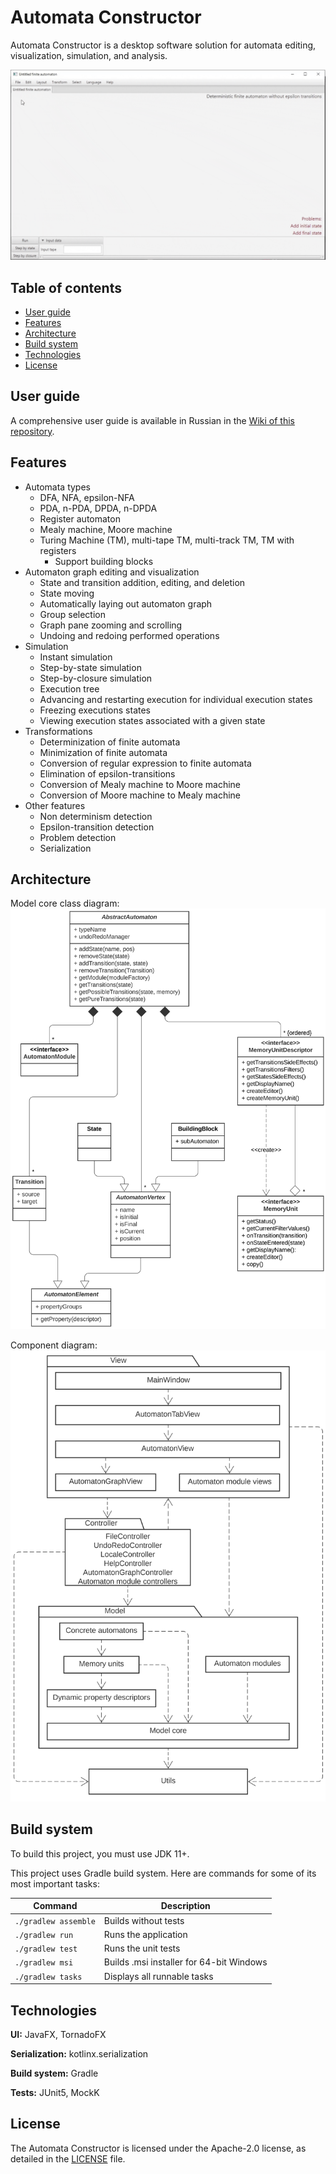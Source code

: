 # Automata Constructor

Automata Constructor is a desktop software solution for automata editing, visualization, simulation, and analysis.

![Demo](demo.gif)

## Table of contents

* [User guide](#user-guide)
* [Features](#features)
* [Architecture](#architecture)
* [Build system](#build-system)
* [Technologies](#technologies)
* [License](#license)

## User guide

A comprehensive user guide is available in Russian in the [Wiki of this repository](https://github.com/spbu-se/KotlinAutomataConstructor/wiki/%D0%91%D1%8B%D1%81%D1%82%D1%80%D1%8B%D0%B9-%D1%81%D1%82%D0%B0%D1%80%D1%82).

## Features

* Automata types
    - DFA, NFA, epsilon-NFA
    - PDA, n-PDA, DPDA, n-DPDA
    - Register automaton
    - Mealy machine, Moore machine
    - Turing Machine (TM), multi-tape TM, multi-track TM, TM with registers
      - Support building blocks
* Automaton graph editing and visualization
    - State and transition addition, editing, and deletion
    - State moving
    - Automatically laying out automaton graph
    - Group selection
    - Graph pane zooming and scrolling
    - Undoing and redoing performed operations
* Simulation
    - Instant simulation
    - Step-by-state simulation
    - Step-by-closure simulation
    - Execution tree
    - Advancing and restarting execution for individual execution states
    - Freezing executions states
    - Viewing execution states associated with a given state
* Transformations
    - Determinization of finite automata
    - Minimization of finite automata
    - Conversion of regular expression to finite automata
    - Elimination of epsilon-transitions
    - Conversion of Mealy machine to Moore machine
    - Conversion of Moore machine to Mealy machine
* Other features
    - Non determinism detection
    - Epsilon-transition detection
    - Problem detection
    - Serialization

## Architecture

Model core class diagram:
![Model core class diagram](model-core-class-diagram.svg)

Component diagram:
![Component diagram](component-diagram.svg)

## Build system

To build this project, you must use JDK 11+.

This project uses Gradle build system. Here are commands for some of its most important tasks:

| Command              | Description                              |
|----------------------|------------------------------------------|
| `./gradlew assemble` | Builds without tests                     |
| `./gradlew run`      | Runs the application                     |
| `./gradlew test`     | Runs the unit tests                      |
| `./gradlew msi`      | Builds .msi installer for 64-bit Windows |
| `./gradlew tasks`    | Displays all runnable tasks              |

## Technologies

**UI:** JavaFX, TornadoFX

**Serialization:** kotlinx.serialization

**Build system:** Gradle

**Tests:** JUnit5, MockK

## License

The Automata Constructor is licensed under the Apache-2.0 license, as detailed in the [LICENSE](LICENSE) file.


